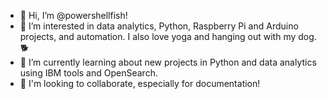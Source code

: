 - 👋 Hi, I’m @powershellfish!
- 👀 I’m interested in data analytics, Python, Raspberry Pi and Arduino projects, and automation. I also love yoga and hanging out with my dog. 🐕
- 🌱 I’m currently learning about new projects in Python and data analytics using IBM tools and OpenSearch.
- 💞️ I'm looking to collaborate, especially for documentation!

<!---
powershellfish/powershellfish is a ✨ special ✨ repository because its `README.md` (this file) appears on your GitHub profile.
You can click the Preview link to take a look at your changes.
--->
